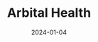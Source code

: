---  
layout: startup_page  
title: "Arbital Health"  
id: "arbitalhealth.com"  
permalink: "/arbitalhealtharbitalhealth.com01042024/"  
website: "https://www.arbitalhealth.com/"  
funding_round: "Series A"  
funding_amount: "$10M"  
investors: "Transformation Capital, Shaper Capital, Healthy Ventures, Flex Capital, Underdog Labs"  
about: "Arbital Health is a technology startup accelerating healthcare's transition to value-based care. They build technology to design and measure outcome-based contracts, acting as a neutral third-party adjudicator to assess contract fulfillment. This includes value assessments for healthcare vendors and payers, as well as actuarial advisory services."  
markets: "Healthtech, Healthcare, Medical, Wellness, Business/Productivity Software, Media and Information Services (B2B), Other Healthcare Services, Other Healthcare Technology Systems, Life Sciences"  
hq: "San Francisco, California, United States"  
founded_year: "2023"  
linkedin: "https://www.linkedin.com/company/arbital-health"  
twitter: "https://twitter.com/arbitalhealth"  
instagram: ""  
facebook: ""  
crunchbase: "https://www.crunchbase.com/organization/arbital-health"  
pitchbook: "https://pitchbook.com/profiles/company/544772-80"  

date_display: "04-Jan-2024"  
date: "2024-01-04"

# SEO Optimization  
meta_title: "Arbital Health - Series A Funding ($10M)"  
meta_description: "Arbital Health, Arbital Health is a technology startup accelerating healthcare's transition to value-based care. They build technology to design and measure outcome-b..."  
meta_keywords: "Arbital Health, Healthtech, Healthcare, Medical, Wellness, Business/Productivity Software, Media and Information Services (B2B), Other Healthcare Services, Other Healthcare Technology Systems, Life Sciences, Series A funding"  
canonical_url: "https://startup.projectstartups.com/arbitalhealtharbitalhealth.com01042024/"  
---